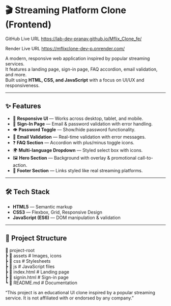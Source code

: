 # 🎬 Streaming Platform Clone (Frontend)

GitHub Live URL
https://lab-dev-pranav.github.io/Mflix_Clone_fe/

Render Live URL
https://mflixclone-dev-p.onrender.com/

A modern, responsive web application inspired by popular streaming services.  
It features a landing page, sign-in page, FAQ accordion, email validation, and more.  
Built using **HTML, CSS, and JavaScript** with a focus on UI/UX and responsiveness.

---

## ✨ Features

- 🎨 **Responsive UI** — Works across desktop, tablet, and mobile.
- 🔐 **Sign-In Page** — Email & password validation with error handling.
- 👁️ **Password Toggle** — Show/hide password functionality.
- 📧 **Email Validation** — Real-time validation with error messages.
- ❓ **FAQ Section** — Accordion with plus/minus toggle icons.
- 🌍 **Multi-language Dropdown** — Styled select box with icons.
- 🖼️ **Hero Section** — Background with overlay & promotional call-to-action.
- 📜 **Footer Section** — Links styled like real streaming platforms.

---

## 🛠️ Tech Stack

- **HTML5** — Semantic markup
- **CSS3** — Flexbox, Grid, Responsive Design
- **JavaScript (ES6)** — DOM manipulation & validation

---

## 📂 Project Structure

📁 project-root <br>
 ┣ 📂 assets        # Images, icons <br>
 ┣ 📂 css           # Stylesheets <br>
 ┣ 📂 js            # JavaScript files <br>
 ┣ 📜 index.html    # Landing page <br>
 ┣ 📜 signin.html   # Sign-in page <br>
 ┗ 📜 README.md     # Documentation <br>




“This project is an educational UI clone inspired by a popular streaming service. It is not affiliated with or endorsed by any company.”

